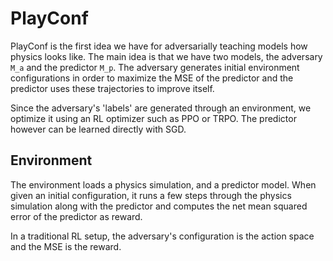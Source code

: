 # PlayConf

PlayConf is the first idea we have for adversarially teaching models how physics looks
like. The main idea is that we have two models, the adversary `M_a` and the predictor
`M_p`. The adversary generates initial environment configurations in order to maximize
the MSE of the predictor and the predictor uses these trajectories to improve itself.

Since the adversary's 'labels' are generated through an environment, we optimize it
using an RL optimizer such as PPO or TRPO. The predictor however can be learned
directly with SGD.

## Environment

The environment loads a physics simulation, and a predictor model. When given an initial
configuration, it runs a few steps through the physics simulation along with the
predictor and computes the net mean squared error of the predictor as reward.

In a traditional RL setup, the adversary's configuration is the action space and the
MSE is the reward.
